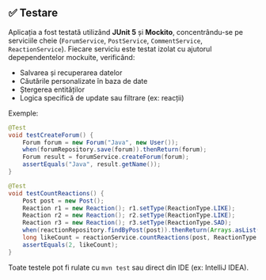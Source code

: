 
## ✅ Testare

Aplicația a fost testată utilizând **JUnit 5** și **Mockito**, concentrându-se pe serviciile cheie (`ForumService`, `PostService`, `CommentService`, `ReactionService`). Fiecare serviciu este testat izolat cu ajutorul depependentelor mockuite, verificând:

- Salvarea și recuperarea datelor
- Căutările personalizate în baza de date
- Ștergerea entităților
- Logica specifică de update sau filtrare (ex: reacții)

Exemple:
```java
@Test
void testCreateForum() {
    Forum forum = new Forum("Java", new User());
    when(forumRepository.save(forum)).thenReturn(forum);
    Forum result = forumService.createForum(forum);
    assertEquals("Java", result.getName());
}
```

```java
@Test
void testCountReactions() {
    Post post = new Post();
    Reaction r1 = new Reaction(); r1.setType(ReactionType.LIKE);
    Reaction r2 = new Reaction(); r2.setType(ReactionType.LIKE);
    Reaction r3 = new Reaction(); r3.setType(ReactionType.SAD);
    when(reactionRepository.findByPost(post)).thenReturn(Arrays.asList(r1, r2, r3));
    long likeCount = reactionService.countReactions(post, ReactionType.LIKE);
    assertEquals(2, likeCount);
}
```

Toate testele pot fi rulate cu `mvn test` sau direct din IDE (ex: IntelliJ IDEA).
